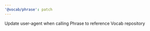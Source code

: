 ```yaml
---
'@vocab/phrase': patch
---
```


Update user-agent when calling Phrase to reference Vocab repository
